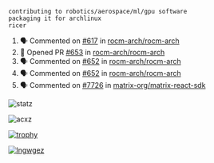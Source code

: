 ```
contributing to robotics/aerospace/ml/gpu software
packaging it for archlinux
ricer
```

<!--START_SECTION:activity-->
1. 🗣 Commented on [#617](https://github.com/rocm-arch/rocm-arch/issues/617) in [rocm-arch/rocm-arch](https://github.com/rocm-arch/rocm-arch)
2. 💪 Opened PR [#653](https://github.com/rocm-arch/rocm-arch/pull/653) in [rocm-arch/rocm-arch](https://github.com/rocm-arch/rocm-arch)
3. 🗣 Commented on [#652](https://github.com/rocm-arch/rocm-arch/issues/652) in [rocm-arch/rocm-arch](https://github.com/rocm-arch/rocm-arch)
4. 🗣 Commented on [#652](https://github.com/rocm-arch/rocm-arch/issues/652) in [rocm-arch/rocm-arch](https://github.com/rocm-arch/rocm-arch)
5. 🗣 Commented on [#7726](https://github.com/matrix-org/matrix-react-sdk/issues/7726) in [matrix-org/matrix-react-sdk](https://github.com/matrix-org/matrix-react-sdk)
<!--END_SECTION:activity-->


![statz](https://github-readme-stats.vercel.app/api?username=acxz&include_all_commits=true&show_icons=true)

<p><img align="center" src="https://github-readme-streak-stats.herokuapp.com/?user=acxz&" alt="acxz" /></p>

[![trophy](https://github-profile-trophy.vercel.app/?username=acxz)](https://github.com/ryo-ma/github-profile-trophy)

[![lngwgez](https://github-readme-stats.vercel.app/api/top-langs/?username=acxz&layout=compact)](https://github.com/acxz/github-readme-stats)
